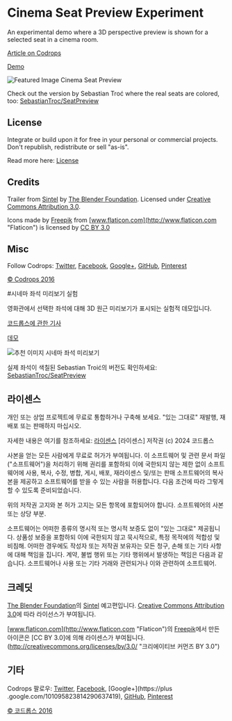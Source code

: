 # Cinema Seat Preview Experiment

An experimental demo where a 3D perspective preview is shown for a selected seat in a cinema room.

[Article on Codrops](http://tympanus.net/codrops/?p=25885)

[Demo](http://tympanus.net/Development/SeatPreview/)

![Featured Image Cinema Seat Preview](http://tympanus.net/codrops/wp-content/uploads/2016/01/CinemaSeatPreviewExperiment.jpg)

Check out the version by Sebastian Troć where the real seats are colored, too: [SebastianTroc/SeatPreview](https://github.com/SebastianTroc/SeatPreview)

## License

Integrate or build upon it for free in your personal or commercial projects. Don't republish, redistribute or sell "as-is". 

Read more here: [License](http://tympanus.net/codrops/licensing/)

## Credits

Trailer from [Sintel](https://durian.blender.org/) by [The Blender Foundation](https://www.blender.org/foundation/). Licensed under [Creative Commons Attribution 3.0](http://creativecommons.org/licenses/by/3.0/).

Icons made by [Freepik](http://www.freepik.com "Freepik") from [www.flaticon.com](http://www.flaticon.com "Flaticon") is licensed by [CC BY 3.0](http://creativecommons.org/licenses/by/3.0/ "Creative Commons BY 3.0")

## Misc

Follow Codrops: [Twitter](http://www.twitter.com/codrops), [Facebook](http://www.facebook.com/pages/Codrops/159107397912), [Google+](https://plus.google.com/101095823814290637419), [GitHub](https://github.com/codrops), [Pinterest](http://www.pinterest.com/codrops/)

[© Codrops 2016](http://www.codrops.com)


#시네마 좌석 미리보기 실험

영화관에서 선택한 좌석에 대해 3D 원근 미리보기가 표시되는 실험적 데모입니다.

[코드롭스에 관한 기사](http://tympanus.net/codrops/?p=25885)

[데모](http://tympanus.net/Development/SeatPreview/)

![추천 이미지 시네마 좌석 미리보기](http://tympanus.net/codrops/wp-content/uploads/2016/01/CinemaSeatPreviewExperiment.jpg)

실제 좌석이 색칠된 Sebastian Troić의 버전도 확인하세요: [SebastianTroc/SeatPreview](https://github.com/SebastianTroc/SeatPreview)

## 라이센스

개인 또는 상업 프로젝트에 무료로 통합하거나 구축해 보세요. "있는 그대로" 재발행, 재배포 또는 판매하지 마십시오.

자세한 내용은 여기를 참조하세요: [라이센스](http://tympanus.net/codrops/licensing/)
[라이센스] 
저작권 (c) 2024 코드롭스

사본을 얻는 모든 사람에게 무료로 허가가 부여됩니다.
이 소프트웨어 및 관련 문서 파일("소프트웨어")을 처리하기 위해
권리를 포함하되 이에 국한되지 않는 제한 없이 소프트웨어에
사용, 복사, 수정, 병합, 게시, 배포, 재라이센스 및/또는 판매
소프트웨어의 복사본을 제공하고 소프트웨어를 받을 수 있는 사람을 허용합니다.
다음 조건에 따라 그렇게 할 수 있도록 준비되었습니다.

위의 저작권 고지와 본 허가 고지는 모든 항목에 포함되어야 합니다.
소프트웨어의 사본 또는 상당 부분.

소프트웨어는 어떠한 종류의 명시적 또는 명시적 보증도 없이 "있는 그대로" 제공됩니다.
상품성 보증을 포함하되 이에 국한되지 않고 묵시적으로,
특정 목적에의 적합성 및 비침해. 어떠한 경우에도
작성자 또는 저작권 보유자는 모든 청구, 손해 또는 기타 사항에 대해 책임을 집니다.
계약, 불법 행위 또는 기타 행위에서 발생하는 책임은 다음과 같습니다.
소프트웨어나 사용 또는 기타 거래와 관련되거나 이와 관련하여
소프트웨어.
## 크레딧

[The Blender Foundation](https://www.blender.org/foundation/)의 [Sintel](https://durian.blender.org/) 예고편입니다. [Creative Commons Attribution 3.0](http://creativecommons.org/licenses/by/3.0/)에 따라 라이선스가 부여됩니다.

[www.flaticon.com](http://www.flaticon.com "Flaticon")의 [Freepik](http://www.freepik.com "Freepik")에서 만든 아이콘은 [CC BY 3.0]에 의해 라이센스가 부여됩니다. (http://creativecommons.org/licenses/by/3.0/ "크리에이티브 커먼즈 BY 3.0")

## 기타

Codrops 팔로우: [Twitter](http://www.twitter.com/codrops), [Facebook](http://www.facebook.com/pages/Codrops/159107397912), [Google+](https://plus .google.com/101095823814290637419), [GitHub](https://github.com/codrops), [Pinterest](http://www.pinterest.com/codrops/)

[© 코드롭스 2016](http://www.codrops.com)




